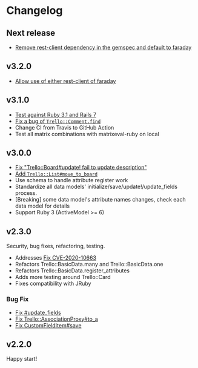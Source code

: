 # Changelog

## Next release

- [Remove rest-client dependency in the gemspec and default to faraday](https://github.com/jeremytregunna/ruby-trello/pull/308)

## v3.2.0

- [Allow use of either rest-client of faraday](https://github.com/jeremytregunna/ruby-trello/pull/307)

## v3.1.0

- [Test against Ruby 3.1 and Rails 7](https://github.com/jeremytregunna/ruby-trello/pull/304)
- [Fix a bug of `Trello::Comment.find`](https://github.com/jeremytregunna/ruby-trello/pull/302)
- Change CI from Travis to GitHub Action
- Test all matrix combinations with matrixeval-ruby on local

## v3.0.0

* [Fix "Trello::Board#update! fail to update description"](https://github.com/jeremytregunna/ruby-trello/pull/289)
* [Add `Trello::List#move_to_board`](https://github.com/jeremytregunna/ruby-trello/pull/297)
* Use schema to handle attribute register work
* Standardize all data models' initialize/save/update!/update_fields process.
* [Breaking] some data model's attribute names changes, check each data model for details
* Support Ruby 3 (ActiveModel >= 6)

## v2.3.0

Security, bug fixes, refactoring, testing.
* Addresses [Fix CVE-2020-10663](https://github.com/jeremytregunna/ruby-trello/pull/284)
* Refactors Trello::BasicData.many and Trello::BasicData.one
* Refactors Trello::BasicData.register_attributes
* Adds more testing around Trello::Card
* Fixes compatibility with JRuby

### Bug Fix

* [Fix #update_fields](https://github.com/jeremytregunna/ruby-trello/issues/272)
* [Fix Trello::AssociationProxy#to_a](https://github.com/jeremytregunna/ruby-trello/issues/274)
* [Fix CustomFieldItem#save](https://github.com/jeremytregunna/ruby-trello/pull/277)

## v2.2.0

Happy start!
